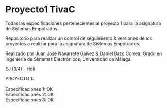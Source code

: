 # Proyecto1 TivaC
Todas las especificaciones pertenecientes al proyecto 1 para la asignatura de Sistemas Empotrados.

Repositorio para realizar un control de seguimiento & versiones de los proyectos a realizar para la asignatura de Sistemas Empotrados.

Realizado por Juan José Navarrete Galvez & Daniel Bazo Correa, Grado en Ingeniería de Sistemas Electrónicos, Universidad de Málaga.


EJ (3/4) - Holi

PROYECTO 1: </br></br>
Especificaciones 1: OK </br>
Especificaciones 2: OK </br>
Especificaciones 3: OK </br>
